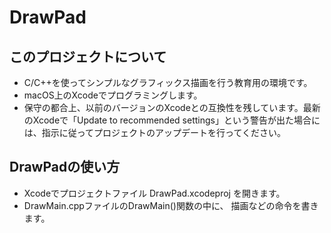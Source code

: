 # DrawPad


## このプロジェクトについて

- C/C++を使ってシンプルなグラフィックス描画を行う教育用の環境です。
- macOS上のXcodeでプログラミングします。
- 保守の都合上、以前のバージョンのXcodeとの互換性を残しています。最新のXcodeで「Update to recommended settings」という警告が出た場合には、指示に従ってプロジェクトのアップデートを行ってください。


## DrawPadの使い方

- Xcodeでプロジェクトファイル DrawPad.xcodeproj を開きます。
- DrawMain.cppファイルのDrawMain()関数の中に、 描画などの命令を書きます。


